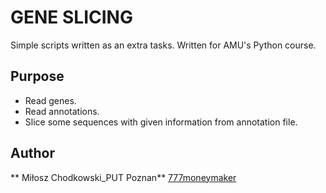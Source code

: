 # GENE SLICING
Simple scripts written as an extra tasks.
Written for AMU's Python course.

Purpose
-----
* Read genes.
* Read annotations.
* Slice some sequences with given information from annotation file.

Author
-----
** Miłosz Chodkowski_PUT Poznan** [777moneymaker](https://github.com/777moneymaker)
